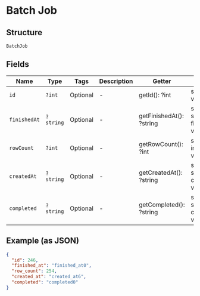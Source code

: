 
# Batch Job

## Structure

`BatchJob`

## Fields

| Name | Type | Tags | Description | Getter | Setter |
|  --- | --- | --- | --- | --- | --- |
| `id` | `?int` | Optional | - | getId(): ?int | setId(?int id): void |
| `finishedAt` | `?string` | Optional | - | getFinishedAt(): ?string | setFinishedAt(?string finishedAt): void |
| `rowCount` | `?int` | Optional | - | getRowCount(): ?int | setRowCount(?int rowCount): void |
| `createdAt` | `?string` | Optional | - | getCreatedAt(): ?string | setCreatedAt(?string createdAt): void |
| `completed` | `?string` | Optional | - | getCompleted(): ?string | setCompleted(?string completed): void |

## Example (as JSON)

```json
{
  "id": 246,
  "finished_at": "finished_at0",
  "row_count": 254,
  "created_at": "created_at6",
  "completed": "completed0"
}
```

